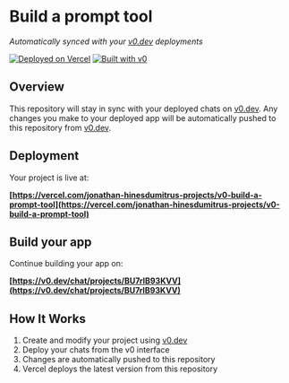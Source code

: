 # Build a prompt tool

*Automatically synced with your [v0.dev](https://v0.dev) deployments*

[![Deployed on Vercel](https://img.shields.io/badge/Deployed%20on-Vercel-black?style=for-the-badge&logo=vercel)](https://vercel.com/jonathan-hinesdumitrus-projects/v0-build-a-prompt-tool)
[![Built with v0](https://img.shields.io/badge/Built%20with-v0.dev-black?style=for-the-badge)](https://v0.dev/chat/projects/BU7rIB93KVV)

## Overview

This repository will stay in sync with your deployed chats on [v0.dev](https://v0.dev).
Any changes you make to your deployed app will be automatically pushed to this repository from [v0.dev](https://v0.dev).

## Deployment

Your project is live at:

**[https://vercel.com/jonathan-hinesdumitrus-projects/v0-build-a-prompt-tool](https://vercel.com/jonathan-hinesdumitrus-projects/v0-build-a-prompt-tool)**

## Build your app

Continue building your app on:

**[https://v0.dev/chat/projects/BU7rIB93KVV](https://v0.dev/chat/projects/BU7rIB93KVV)**

## How It Works

1. Create and modify your project using [v0.dev](https://v0.dev)
2. Deploy your chats from the v0 interface
3. Changes are automatically pushed to this repository
4. Vercel deploys the latest version from this repository
